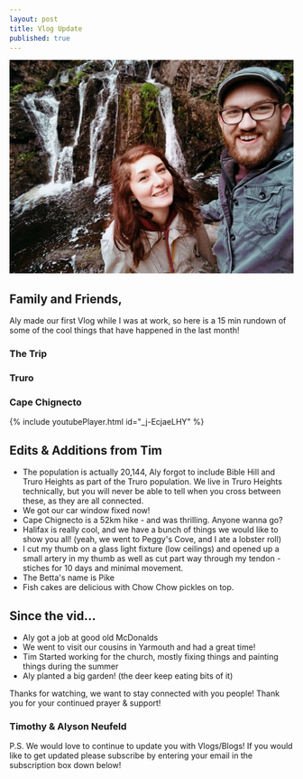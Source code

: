 ```yaml
---
layout: post
title: Vlog Update
published: true
---
```


![Victoria Park](/images/TA_VP.jpg)

## Family and Friends,
Aly made our first Vlog while I was at work, so here is a 15 min rundown of some of the cool things that have happened in the last month!

### The Trip
### Truro
### Cape Chignecto

{% include youtubePlayer.html id="_j-EcjaeLHY" %}

## Edits & Additions from Tim
 - The population is actually 20,144, Aly forgot to include Bible Hill and Truro Heights as part of the Truro population. We live in Truro Heights technically, but you will never be able to tell when you cross between these, as they are all connected.
 - We got our car window fixed now!
 - Cape Chignecto is a 52km hike - and was thrilling. Anyone wanna go?
 - Halifax is really cool, and we have a bunch of things we would like to show you all! (yeah, we went to Peggy's Cove, and I ate a lobster roll)
 - I cut my thumb on a glass light fixture (low ceilings) and opened up a small artery in my thumb as well as cut part way through my tendon - stiches for 10 days and minimal movement.
  - The Betta's name is Pike
  - Fish cakes are delicious with Chow Chow pickles on top.

## Since the vid...
 - Aly got a job at good old McDonalds
 - We went to visit our cousins in Yarmouth and had a great time!
 - Tim Started working for the church, mostly fixing things and painting things during the summer
 - Aly planted a big garden! (the deer keep eating bits of it)

Thanks for watching, we want to stay connected with you people!
Thank you for your continued prayer & support!

### Timothy & Alyson Neufeld

P.S. We would love to continue to update you with Vlogs/Blogs! If you would like to get updated please subscribe by entering your email in the subscription box down below!
